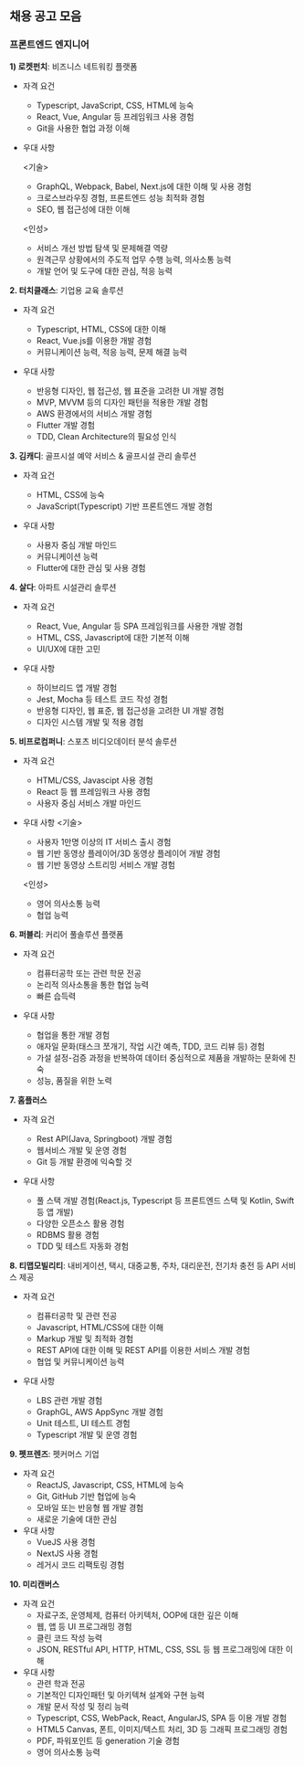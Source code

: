 ## 채용 공고 모음



### 프론트엔드 엔지니어

**1) 로켓펀치**: 비즈니스 네트워킹 플랫폼

- 자격 요건

  - Typescript, JavaScript, CSS, HTML에 능숙
  - React, Vue, Angular 등 프레임워크 사용 경험
  - Git을 사용한 협업 과정 이해

- 우대 사항

  <기술>
  - GraphQL, Webpack, Babel, Next.js에 대한 이해 및 사용 경험
  - 크로스브라우징 경험, 프론트엔드 성능 최적화 경험
  - SEO, 웹 접근성에 대한 이해

  <인성>
  - 서비스 개선 방법 탐색 및 문제해결 역량
  - 원격근무 상황에서의 주도적 업무 수행 능력, 의사소통 능력
  - 개발 언어 및 도구에 대한 관심, 적응 능력



**2. 터치클래스**: 기업용 교육 솔루션
  - 자격 요건
    - Typescript, HTML, CSS에 대한 이해
    - React, Vue.js를 이용한 개발 경험
    - 커뮤니케이션 능력, 적응 능력, 문제 해결 능력

  - 우대 사항
    - 반응형 디자인, 웹 접근성, 웹 표준을 고려한 UI 개발 경험
    - MVP, MVVM 등의 디자인 패턴을 적용한 개발 경험
    - AWS 환경에서의 서비스 개발 경험
    - Flutter 개발 경험
    - TDD, Clean Architecture의 필요성 인식


**3. 김캐디**: 골프시설 예약 서비스 & 골프시설 관리 솔루션
- 자격 요건
  - HTML, CSS에 능숙
  - JavaScript(Typescript) 기반 프론트엔드 개발 경험

- 우대 사항
  - 사용자 중심 개발 마인드
  - 커뮤니케이션 능력
  - Flutter에 대한 관심 및 사용 경험


**4. 살다**: 아파트 시설관리 솔루션
- 자격 요건
  - React, Vue, Angular 등 SPA 프레임워크를 사용한 개발 경험
  - HTML, CSS, Javascript에 대한 기본적 이해
  - UI/UX에 대한 고민

- 우대 사항
  - 하이브리드 앱 개발 경험
  - Jest, Mocha 등 테스트 코드 작성 경험
  - 반응형 디자인, 웹 표준, 웹 접근성을 고려한 UI 개발 경험
  - 디자인 시스템 개발 및 적용 경험
  
    

**5. 비프로컴퍼니**: 스포츠 비디오데이터 분석 솔루션
- 자격 요건
  - HTML/CSS, Javascipt 사용 경험
  - React 등 웹 프레임워크 사용 경험
  - 사용자 중심 서비스 개발 마인드

- 우대 사항
  <기술>
  - 사용자 1만명 이상의 IT 서비스 출시 경험
  - 웹 기반 동영상 플레이어/3D 동영상 플레이어 개발 경험
  - 웹 기반 동영상 스트리밍 서비스 개발 경험

  <인성>
  - 영어 의사소통 능력
  - 협업 능력

  

**6. 퍼블리**: 커리어 풀솔루션 플랫폼
- 자격 요건
  - 컴퓨터공학 또는 관련 학문 전공
  - 논리적 의사소통을 통한 협업 능력
  - 빠른 습득력

- 우대 사항
  - 협업을 통한 개발 경험
  - 애자일 문화(태스크 쪼개기, 작업 시간 예측, TDD, 코드 리뷰 등) 경험
  - 가설 설정-검증 과정을 반복하여 데이터 중심적으로 제품을 개발하는 문화에 친숙
  - 성능, 품질을 위한 노력

    

**7. 홈플러스**
- 자격 요건
  - Rest API(Java, Springboot) 개발 경험
  - 웹서비스 개발 및 운영 경험
  - Git 등 개발 환경에 익숙할 것
  
- 우대 사항
  - 풀 스택 개발 경험(React.js, Typescript 등 프론트엔드 스택 및 Kotlin, Swift 등 앱 개발)
  - 다양한 오픈소스 활용 경험
  - RDBMS 활용 경험
  - TDD 및 테스트 자동화 경험
  
    

**8. 티맵모빌리티**: 내비게이션, 택시, 대중교통, 주차, 대리운전, 전기차 충전 등 API 서비스 제공

- 자격 요건
  - 컴퓨터공학 및 관련 전공
  - Javascript, HTML/CSS에 대한 이해
  - Markup 개발 및 최적화 경험
  - REST API에 대한 이해 및 REST API를 이용한 서비스 개발 경험
  - 협업 및 커뮤니케이션 능력

- 우대 사항
  - LBS 관련 개발 경험
  - GraphGL, AWS AppSync 개발 경험
  - Unit 테스트, UI 테스트 경험
  - Typescript 개발 및 운영 경험


**9. 펫프렌즈**: 펫커머스 기업
- 자격 요건
  - ReactJS, Javascript, CSS, HTML에 능숙
  - Git, GitHub 기반 협업에 능숙
  - 모바일 또는 반응형 웹 개발 경험
  - 새로운 기술에 대한 관심
- 우대 사항
  - VueJS 사용 경험
  - NextJS 사용 경험
  - 레거시 코드 리팩토링 경험



**10. 미리캔버스**

- 자격 요건
	- 자료구조, 운영체제, 컴퓨터 아키텍처, OOP에 대한 깊은 이해
	- 웹, 앱 등 UI 프로그래밍 경험
	- 클린 코드 작성 능력
	- JSON, RESTful API, HTTP, HTML, CSS, SSL 등 웹 프로그래밍에 대한 이해
- 우대 사항
  - 관련 학과 전공
  - 기본적인 디자인패턴 및 아키텍쳐 설계와 구현 능력
  - 개발 문서 작성 및 정리 능력
  - Typescript, CSS, WebPack, React, AngularJS, SPA 등 이용 개발 경험
  - HTML5 Canvas, 폰트, 이미지/텍스트 처리, 3D 등 그래픽 프로그래밍 경험
  - PDF, 파워포인트 등 generation 기술 경험
  - 영어 의사소통 능력